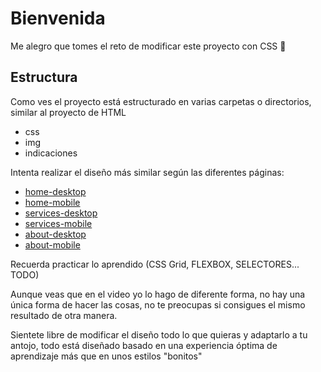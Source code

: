 # Bienvenida

Me alegro que tomes el reto de modificar este proyecto con CSS 🚀

## Estructura

Como ves el proyecto está estructurado en varias carpetas o directorios, similar al proyecto de HTML

- css
- img
- indicaciones

Intenta realizar el diseño más similar según las diferentes páginas:

- [home-desktop](./resultado/home-desktop.jpg)
- [home-mobile](./resultado/home-mobile.png)
- [services-desktop](./resultado/services-desktop.jpg)
- [services-mobile](./resultado/services-mobile.png)
- [about-desktop](./resultado/about-desktop.jpg)
- [about-mobile](./resultado/about-mobile.png)

Recuerda practicar lo aprendido (CSS Grid, FLEXBOX, SELECTORES... TODO)

Aunque veas que en el video yo lo hago de diferente forma, no hay una única forma de hacer las cosas, no te preocupas si consigues el mismo resultado de otra manera.

Sientete libre de modificar el diseño todo lo que quieras y adaptarlo a tu antojo, todo está diseñado basado en una experiencia óptima de aprendizaje más que en unos estilos "bonitos"
